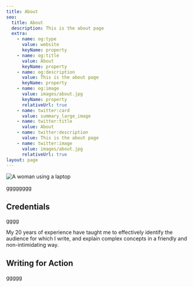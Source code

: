```yaml
---
title: About
seo:
  title: About
  description: This is the about page
  extra:
    - name: og:type
      value: website
      keyName: property
    - name: og:title
      value: About
      keyName: property
    - name: og:description
      value: This is the about page
      keyName: property
    - name: og:image
      value: images/about.jpg
      keyName: property
      relativeUrl: true
    - name: twitter:card
      value: summary_large_image
    - name: twitter:title
      value: About
    - name: twitter:description
      value: This is the about page
    - name: twitter:image
      value: images/about.jpg
      relativeUrl: true
layout: page
---
```


![A woman using a laptop](/images/about.jpg)

gggggggg

## Credentials

gggg

My 20 years of experience have taught me to effectively identify the audience for which I write, and explain complex concepts in a friendly and non-intimidating way.



## Writing for Action

ggggg